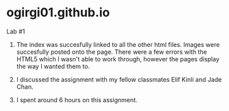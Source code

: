 # ogirgi01.github.io

Lab #1

1. The index was succesfully linked to all the other html files. Images were succesfully posted onto the page. There were a few errors with the HTML5 which I wasn't able to work through, however the pages display the way I wanted them to.

2. I discussed the assignment with my fellow classmates Elif Kinli and Jade Chan. 

3. I spent around 6 hours on this assignment. 
